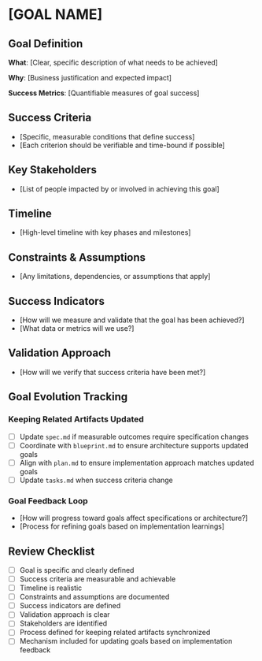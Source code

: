 # [GOAL NAME]

## Goal Definition
**What**: [Clear, specific description of what needs to be achieved]

**Why**: [Business justification and expected impact]

**Success Metrics**: [Quantifiable measures of goal success]

## Success Criteria
- [Specific, measurable conditions that define success]
- [Each criterion should be verifiable and time-bound if possible]

## Key Stakeholders
- [List of people impacted by or involved in achieving this goal]

## Timeline
- [High-level timeline with key phases and milestones]

## Constraints & Assumptions
- [Any limitations, dependencies, or assumptions that apply]

## Success Indicators
- [How will we measure and validate that the goal has been achieved?]
- [What data or metrics will we use?]

## Validation Approach
- [How will we verify that success criteria have been met?]

## Goal Evolution Tracking
### Keeping Related Artifacts Updated
- [ ] Update `spec.md` if measurable outcomes require specification changes
- [ ] Coordinate with `blueprint.md` to ensure architecture supports updated goals
- [ ] Align with `plan.md` to ensure implementation approach matches updated goals
- [ ] Update `tasks.md` when success criteria change

### Goal Feedback Loop
- [How will progress toward goals affect specifications or architecture?]
- [Process for refining goals based on implementation learnings]

## Review Checklist
- [ ] Goal is specific and clearly defined
- [ ] Success criteria are measurable and achievable
- [ ] Timeline is realistic
- [ ] Constraints and assumptions are documented
- [ ] Success indicators are defined
- [ ] Validation approach is clear
- [ ] Stakeholders are identified
- [ ] Process defined for keeping related artifacts synchronized
- [ ] Mechanism included for updating goals based on implementation feedback